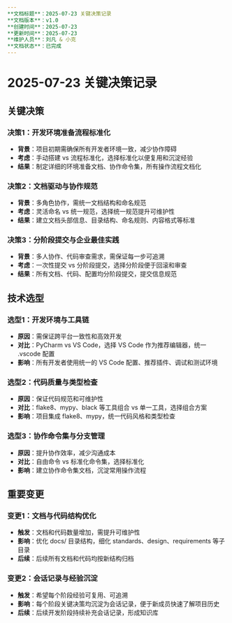 ```yaml
---
**文档标题**：2025-07-23 关键决策记录
**文档版本**：v1.0
**创建时间**：2025-07-23
**更新时间**：2025-07-23
**维护人员**：刘凡 & 小克
**文档状态**：已完成
---
```


# 2025-07-23 关键决策记录

## 关键决策

### 决策1：开发环境准备流程标准化

- **背景**：项目初期需确保所有开发者环境一致，减少协作障碍
- **考虑**：手动搭建 vs 流程标准化，选择标准化以便复用和沉淀经验
- **结果**：制定详细的环境准备文档、协作命令集，所有操作流程文档化

### 决策2：文档驱动与协作规范

- **背景**：多角色协作，需统一文档结构和命名规范
- **考虑**：灵活命名 vs 统一规范，选择统一规范提升可维护性
- **结果**：建立文档头部信息、目录结构、命名规则、内容格式等标准

### 决策3：分阶段提交与企业最佳实践

- **背景**：多人协作、代码审查需求，需保证每一步可追溯
- **考虑**：一次性提交 vs 分阶段提交，选择分阶段便于回滚和审查
- **结果**：所有文档、代码、配置均分阶段提交，提交信息规范

## 技术选型

### 选型1：开发环境与工具链

- **原因**：需保证跨平台一致性和高效开发
- **对比**：PyCharm vs VS Code，选择 VS Code 作为推荐编辑器，统一 .vscode 配置
- **影响**：所有开发者使用统一的 VS Code 配置、推荐插件、调试和测试环境

### 选型2：代码质量与类型检查

- **原因**：保证代码规范和可维护性
- **对比**：flake8、mypy、black 等工具组合 vs 单一工具，选择组合方案
- **影响**：项目集成 flake8、mypy，统一代码风格和类型检查

### 选型3：协作命令集与分支管理

- **原因**：提升协作效率，减少沟通成本
- **对比**：自由命令 vs 标准化命令集，选择标准化
- **影响**：建立协作命令集文档，沉淀常用操作流程

## 重要变更

### 变更1：文档与代码结构优化

- **触发**：文档和代码数量增加，需提升可维护性
- **影响**：优化 docs/ 目录结构，细化 standards、design、requirements 等子目录
- **后续**：后续所有文档和代码均按新结构归档

### 变更2：会话记录与经验沉淀

- **触发**：希望每个阶段经验可复用、可追溯
- **影响**：每个阶段关键决策均沉淀为会话记录，便于新成员快速了解项目历史
- **后续**：后续开发阶段持续补充会话记录，形成知识库
